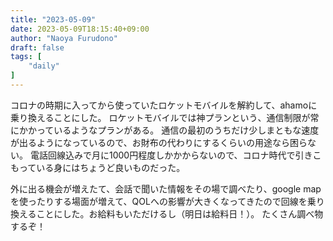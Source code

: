 ```yaml
---
title: "2023-05-09"
date: 2023-05-09T18:15:40+09:00
author: "Naoya Furudono"
draft: false
tags: [
    "daily"
]
---
```


コロナの時期に入ってから使っていたロケットモバイルを解約して、ahamoに乗り換えることにした。
ロケットモバイルでは神プランという、通信制限が常にかかっているようなプランがある。
通信の最初のうちだけ少しまともな速度が出るようになっているので、お財布の代わりにするくらいの用途なら困らない。
電話回線込みで月に1000円程度しかかからないので、コロナ時代で引きこもっている身にはちょうど良いものだった。

外に出る機会が増えたて、会話で聞いた情報をその場で調べたり、google mapを使ったりする場面が増えて、QOLへの影響が大きくなってきたので回線を乗り換えることにした。お給料もいただけるし（明日は給料日！）。
たくさん調べ物するぞ！

